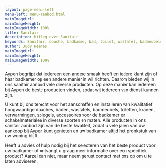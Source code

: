```yaml
---
layout: page-menu-left
menu-left: menu-aanbod.html
mainImageUrl:
mainImageHeight:
mainImageWidth: 100%
title: Sanitair
description: Uitleg over Sanitair
keywords: Sanitair, douche, badkamer, bad, toilet, wastafel, badmeubels, kranen, verwarming, spiegel, accesoires, schakelmateriaal
author: Judy Heeres
mainImageUrl:
mainImageHeight:
mainImageWidth: 100%
---
```

Aypen begrijpt dat iedereen een andere smaak heeft en iedere klant zijn of haar badkamer op een andere manier in wil richten. Daarom bieden wij in ons sanitair aanbod vele diverse producten. Op deze manier kan iedereen bij Aypen de beste producten vinden, zodat wij iedereen van dienst kunnen zijn.

U kunt bij ons terecht voor het aanschaffen en installeren van kwalitatief hoogwaardige douches, baden, wastafels, badmeubels, toiletten, kranen, verwarmingen, spiegels, accessoires voor de badkamer en schakelmaterialen in diverse soorten en maten. Alle producten in ons sanitair aanbod zijn van de beste kwaliteit, zodat u vele jaren van uw aankoop bij Aypen kunt genieten en uw badkamer altijd het pronkstuk van uw woning blijft.

Heeft u advies of hulp nodig bij het selecteren van het beste product voor uw badkamer of ontvangt u graag meer informatie over een specifiek product? Aarzel dan niet, maar neem gerust contact met ons op om u te laten adviseren.
